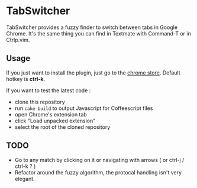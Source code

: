 # TabSwitcher 

TabSwitcher provides a fuzzy finder to switch between tabs in Google
Chrome. It's the same thing you can find in Textmate with Command-T or
in Ctrlp.vim.

## Usage 

If you just want to install the plugin, just go to the [chrome
store](https://chrome.google.com/webstore/detail/tabswitcher/gkdkligmcadfbagoeggeohelmgalchcn). Default hotkey is **ctrl-k**.

If you want to test the latest code :

- clone this repository
- run `cake build` to output Javascript for Coffeescript files
- open Chrome's extension tab 
- click "Load unpacked extension"
- select the root of the cloned repository

## TODO

- Go to any match by clicking on it or navigating with arrows ( or ctrl-j / ctrl-k ? )
- Refactor around the fuzzy algorithm, the protocal handling isn't very
  elegant.

